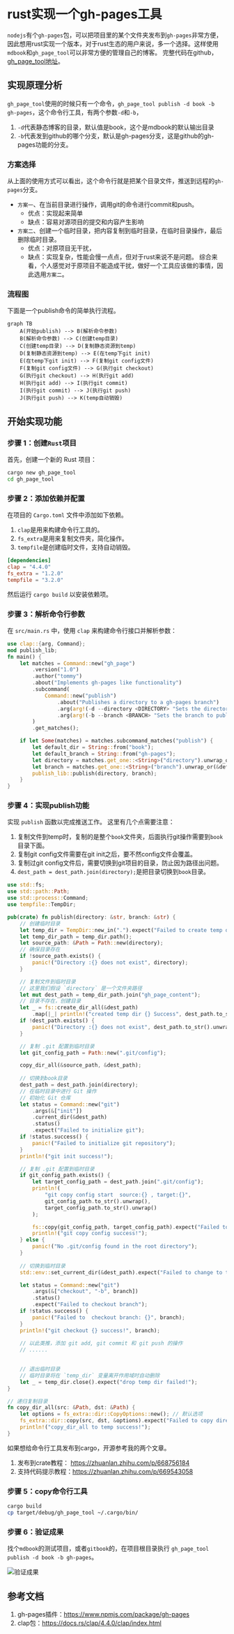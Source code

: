 # rust实现一个gh-pages工具
`nodejs`有个`gh-pages`包，可以把项目里的某个文件夹发布到`gh-pages`非常方便，因此想用rust实现一个版本，对于rust生态的用户来说，多一个选择。这样使用`mdbook`和`gh_page_tool`可以非常方便的管理自己的博客。
完整代码在github，[gh_page_tool地址](https://github.com/maochunguang/gh-page-tool)。

## 实现原理分析
`gh_page_tool`使用的时候只有一个命令，`gh_page_tool publish -d book -b gh-pages`，这个命令行工具，有两个参数`-d`和`-b`，
1. `-d`代表静态博客的目录，默认值是book，这个是mdbook的默认输出目录
2. `-b`代表发到github的哪个分支，默认是gh-pages分支，这是github的gh-pages功能的分支。

### 方案选择
从上面的使用方式可以看出，这个命令行就是把某个目录文件，推送到远程的`gh-pages`分支。
* `方案一`、在当前目录进行操作，调用git的命令进行commit和push。
  * 优点：实现起来简单
  * 缺点：容易对源项目的提交和内容产生影响
* `方案二`、创建一个临时目录，把内容复制到临时目录，在临时目录操作，最后删除临时目录。
  * 优点：对原项目无干扰，
  * 缺点：实现复杂，性能会慢一点点，但对于rust来说不是问题。
综合来看，个人感觉对于原项目不能造成干扰，做好一个工具应该做的事情，因此选用`方案二`。

### 流程图
下面是一个publish命令的简单执行流程。

```mermaid
graph TB
    A(开始publish) --> B(解析命令参数)
    B(解析命令参数) --> C(创建temp目录)
    C(创建temp目录) --> D(复制静态资源到temp)
    D(复制静态资源到temp) --> E(在temp下git init)
    E(在temp下git init) --> F(复制git config文件)
    F(复制git config文件) --> G(执行git checkout)
    G(执行git checkout) --> H(执行git add)
    H(执行git add) --> I(执行git commit)
    I(执行git commit) --> J(执行git push)
    J(执行git push) --> K(temp自动销毁)

```

## 开始实现功能

### 步骤 1：创建`Rust`项目

首先，创建一个新的 Rust 项目：

```bash
cargo new gh_page_tool
cd gh_page_tool
```

### 步骤 2：添加依赖并配置

在项目的 `Cargo.toml` 文件中添加如下依赖。
1. `clap`是用来构建命令行工具的。
2. `fs_extra`是用来复制文件夹，简化操作。
3. `tempfile`是创建临时文件，支持自动销毁。

```toml
[dependencies]
clap = "4.4.0"
fs_extra = "1.2.0" 
tempfile = "3.2.0"
```

然后运行 `cargo build` 以安装依赖项。

### 步骤 3：解析命令行参数

在 `src/main.rs` 中，使用 `clap` 来构建命令行接口并解析参数：

```rust
use clap::{arg, Command};
mod publish_lib;
fn main() {
    let matches = Command::new("gh_page")
        .version("1.0")
        .author("tommy")
        .about("Implements gh-pages like functionality")
        .subcommand(
            Command::new("publish")
                .about("Publishes a directory to a gh-pages branch")
                .arg(arg!(-d --directory <DIRECTORY> "Sets the directory to publish"))
                .arg(arg!(-b --branch <BRANCH> "Sets the branch to publish to"))
        )
        .get_matches();

    if let Some(matches) = matches.subcommand_matches("publish") {
        let default_dir = String::from("book");
        let default_branch = String::from("gh-pages");
        let directory = matches.get_one::<String>("directory").unwrap_or(&default_dir);
        let branch = matches.get_one::<String>("branch").unwrap_or(&default_branch);
        publish_lib::publish(directory, branch);
    }
}
```

### 步骤 4：实现publish功能

实现 `publish` 函数以完成推送工作。
这里有几个点需要注意：
1. 复制文件到temp时，复制的是整个`book`文件夹，后面执行git操作需要到`book`目录下面。
2. 复制git config文件需要在git init之后，要不然config文件会覆盖。
3. 复制过git config文件后，需要切换到git项目的目录，防止因为路径出问题。
4. `dest_path = dest_path.join(directory);`是把目录切换到`book`目录。

```rust
use std::fs;
use std::path::Path;
use std::process::Command;
use tempfile::TempDir;

pub(crate) fn publish(directory: &str, branch: &str) {
    // 创建临时目录
    let temp_dir = TempDir::new_in(".").expect("Failed to create temp directory");
    let temp_dir_path = temp_dir.path();
    let source_path: &Path = Path::new(directory);
    // 确保目录存在
    if !source_path.exists() {
        panic!("Directory :{} does not exist", directory);
    }

    // 复制文件到临时目录
    // 这里我们假设 `directory` 是一个文件夹路径
    let mut dest_path = temp_dir_path.join("gh_page_content");
    // 目录不存在，创建目录
    let _ = fs::create_dir_all(&dest_path)
        .map(|_| println!("created temp dir {} Success", dest_path.to_str().unwrap()));
    if !dest_path.exists() {
        panic!("Directory :{} does not exist", dest_path.to_str().unwrap());
    }

    // 复制 .git 配置到临时目录
    let git_config_path = Path::new(".git/config");

    copy_dir_all(&source_path, &dest_path);
    
    // 切换到book目录
    dest_path = dest_path.join(directory);
    // 在临时目录中进行 Git 操作
    // 初始化 Git 仓库
    let status = Command::new("git")
        .args(&["init"])
        .current_dir(&dest_path)
        .status()
        .expect("Failed to initialize git");
    if !status.success() {
        panic!("Failed to initialize git repository");
    }
    println!("git init success!");

    // 复制 .git 配置到临时目录
    if git_config_path.exists() {
        let target_config_path = dest_path.join(".git/config");
        println!(
            "git copy config start  source:{} , target:{}",
            git_config_path.to_str().unwrap(),
            target_config_path.to_str().unwrap()
        );

        fs::copy(git_config_path, target_config_path).expect("Failed to copy .git/config");
        println!("git copy config success!");
    } else {
        panic!("No .git/config found in the root directory");
    }
    
    // 切换到临时目录
    std::env::set_current_dir(&dest_path).expect("Failed to change to temp directory");

    let status = Command::new("git")
        .args(&["checkout", "-b", branch])
        .status()
        .expect("Failed to checkout branch");
    if !status.success() {
        panic!("Failed to  checkout branch: {}", branch);
    }
    println!("git checkout {} success!", branch);
    
    // 以此类推，添加 git add, git commit 和 git push 的操作
    // ......    

   
    // 退出临时目录
    // 临时目录将在 `temp_dir` 变量离开作用域时自动删除
    let _ = temp_dir.close().expect("drop temp dir failed!");
}

// 递归复制目录
fn copy_dir_all(src: &Path, dst: &Path) {
    let options = fs_extra::dir::CopyOptions::new(); // 默认选项
    fs_extra::dir::copy(src, dst, &options).expect("Failed to copy directory");
    println!("copy_dir_all to temp success!");
}

```


如果想给命令行工具发布到cargo，开源参考我的两个文章。
1. 发布到crate教程： https://zhuanlan.zhihu.com/p/668756184
2. 支持代码提示教程：https://zhuanlan.zhihu.com/p/669543058
### 步骤 5：copy命令行工具
```bash
cargo build
cp target/debug/gh_page_tool ~/.cargo/bin/
```

### 步骤 6：验证成果
找个`mdbook`的测试项目，或者`gitbook`的，在项目根目录执行 `gh_page_tool publish -d book -b gh-pages`。

![验证成果](publish.png)


## 参考文档
1. gh-pages插件：https://www.npmjs.com/package/gh-pages
2. clap包：https://docs.rs/clap/4.4.0/clap/index.html